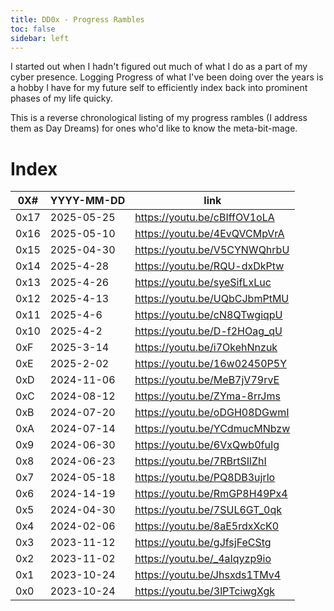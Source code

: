 ```yaml
---
title: DD0x - Progress Rambles
toc: false
sidebar: left
---
```


I started out when I hadn't figured out much of what I do as a part of my cyber presence. Logging Progress of what I've been doing over the years is a hobby I have for my future self to efficiently index back into prominent phases of my life quicky.  

This is a reverse chronological listing of my progress rambles (I address them as Day Dreams) for ones who'd like to know the meta-bit-mage.

# Index

| 0X#  | YYYY-MM-DD | link                         |
|------|------------|------------------------------|
| 0x17 | 2025-05-25 | https://youtu.be/cBIffOV1oLA |
| 0x16 | 2025-05-10 | https://youtu.be/4EvQVCMpVrA |
| 0x15 | 2025-04-30 | https://youtu.be/V5CYNWQhrbU |
| 0x14 | 2025-4-28  | https://youtu.be/RQU-dxDkPtw |
| 0x13 | 2025-4-26  | https://youtu.be/syeSifLxLuc |
| 0x12 | 2025-4-13  | https://youtu.be/UQbCJbmPtMU |
| 0x11 | 2025-4-6   | https://youtu.be/cN8QTwgiqpU |
| 0x10 | 2025-4-2   | https://youtu.be/D-f2HOag_qU |
| 0xF  | 2025-3-14  | https://youtu.be/i7OkehNnzuk |
| 0xE  | 2025-2-02  | https://youtu.be/16w02450P5Y |
| 0xD  | 2024-11-06 | https://youtu.be/MeB7jV79rvE |
| 0xC  | 2024-08-12 | https://youtu.be/ZYma-8rrJms |
| 0xB  | 2024-07-20 | https://youtu.be/oDGH08DGwmI |
| 0xA  | 2024-07-14 | https://youtu.be/YCdmucMNbzw |
| 0x9  | 2024-06-30 | https://youtu.be/6VxQwb0fuIg |
| 0x8  | 2024-06-23 | https://youtu.be/7RBrtSIlZhI |
| 0x7  | 2024-05-18 | https://youtu.be/PQ8DB3ujrlo |
| 0x6  | 2024-14-19 | https://youtu.be/RmGP8H49Px4 |
| 0x5  | 2024-04-30 | https://youtu.be/7SUL6GT_0qk |
| 0x4  | 2024-02-06 | https://youtu.be/8aE5rdxXcK0 |
| 0x3  | 2023-11-12 | https://youtu.be/gJfsjFeCStg |
| 0x2  | 2023-11-02 | https://youtu.be/_4aIqyzp9io |
| 0x1  | 2023-10-24 | https://youtu.be/Jhsxds1TMv4 |
| 0x0  | 2023-10-24 | https://youtu.be/3lPTciwgXgk |


